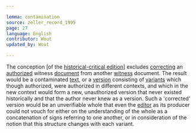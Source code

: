 ```yaml
---

lemma: contamination
source: zeller_record_1995
page: 27
language: English
contributor: Wout
updated_by: Wout

---
```


The conception [of the [historical-critical edition](editionHistoricalCritical)] excludes [correcting](correction.html) an [authorized](authorization.html) witness [document](document.html) from another [witness](witness.html) document. The result would be a contaminated [text](text.html), or a [version](version.html) consisting of [variants](variant.html) which though authorized, were authorized in different contexts, and which in the new context would form a new, unauthorized version that never existed historically and that the author never knew as a version. Such a 'corrected' version would be an unverifiable whole that even the [editor](editorScholarly.html) as its producer could not vouch for either on the understanding of the whole as a concatenation of signs referring to one another, or in consideration of the notion that this structure changes with each variant.
